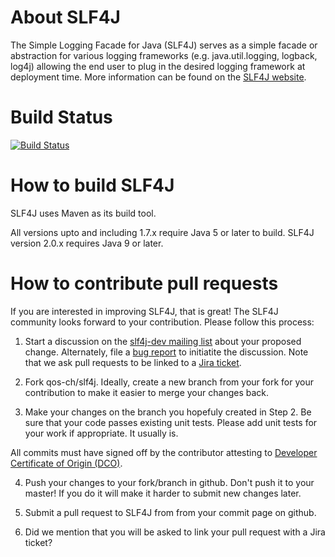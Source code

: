 # About SLF4J
The Simple Logging Facade for Java (SLF4J) serves as a simple facade or abstraction for various logging frameworks (e.g. java.util.logging, logback, log4j) allowing the end user to plug in the desired logging framework at deployment time.
More information can be found on the [SLF4J website](http://www.slf4j.org).
# Build Status
[![Build Status](https://travis-ci.org/qos-ch/slf4j.svg)](https://travis-ci.org/qos-ch/slf4j)


# How to build SLF4J

SLF4J uses Maven as its build tool.

All versions upto and including 1.7.x require Java 5 or later to
build. SLF4J version 2.0.x requires Java 9 or later.

# How to contribute pull requests

If you are interested in improving SLF4J, that is great! The SLF4J
community looks forward to your contribution. Please follow this
process:

1. Start a discussion on the [slf4j-dev mailing
list](http://www.slf4j.org/mailing-lists.html) about your proposed
change. Alternately, file a [bug
report](http://www.slf4j.org/bug-reporting.html) to initiatite the
discussion. Note that we ask pull requests to be linked to a [Jira
ticket](https://jira.qos.ch/).

2. Fork qos-ch/slf4j. Ideally, create a new branch from your fork for
your contribution to make it easier to merge your changes back.

3. Make your changes on the branch you hopefuly created in Step 2. Be
sure that your code passes existing unit tests. Please add unit tests
for your work if appropriate. It usually is.

All commits must have signed off by the contributor attesting to
[Developer Certificate of Origin (DCO)](https://developercertificate.org/).

4. Push your changes to your fork/branch in github. Don't push it to
your master! If you do it will make it harder to submit new changes
later.

5. Submit a pull request to SLF4J from from your commit page on github.

6. Did we mention that you will be asked to link your pull request
with a Jira ticket?